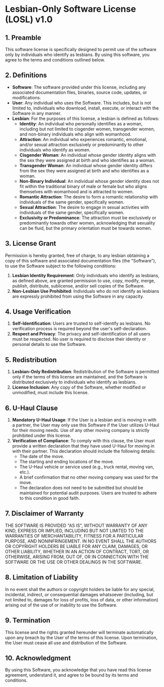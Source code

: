 
# Lesbian-Only Software License (LOSL) v1.0

## 1. Preamble

This software license is specifically designed to permit use of the software only by individuals who identify as lesbians. By using this software, you agree to the terms and conditions outlined below.

## 2. Definitions

- **Software**: The software provided under this license, including any associated documentation files, binaries, source code, updates, or modifications.
- **User**: Any individual who uses the Software. This includes, but is not limited to, individuals who download, install, execute, or interact with the Software in any manner.
- **Lesbian**: For the purposes of this license, a lesbian is defined as follows:
  - **Identity**: An individual who personally identifies as a woman, including but not limited to cisgender women, transgender women, and non-binary individuals who align with womanhood.
  - **Attraction**: An individual who experiences romantic, emotional, and/or sexual attraction exclusively or predominantly to other individuals who identify as women.
  - **Cisgender Woman**: An individual whose gender identity aligns with the sex they were assigned at birth and who identifies as a woman.
  - **Transgender Woman**: An individual whose gender identity differs from the sex they were assigned at birth and who identifies as a woman.
  - **Non-Binary Individual**: An individual whose gender identity does not fit within the traditional binary of male or female but who aligns themselves with womanhood and is attracted to women.
  - **Romantic Attraction**: The desire to form a romantic relationship with individuals of the same gender, specifically women.
  - **Sexual Attraction**: The desire to engage in sexual activities with individuals of the same gender, specifically women.
  - **Exclusivity or Predominance**: The attraction must be exclusively or predominantly towards other women, acknowledging that sexuality can be fluid, but the primary orientation must be towards women.

## 3. License Grant

Permission is hereby granted, free of charge, to any lesbian obtaining a copy of this software and associated documentation files (the "Software"), to use the Software subject to the following conditions:

1. **Lesbian Identity Requirement**: Only individuals who identify as lesbians, as defined above, are granted permission to use, copy, modify, merge, publish, distribute, sublicense, and/or sell copies of the Software.
2. **Non-Lesbian Use Prohibited**: Individuals who do not identify as lesbians are expressly prohibited from using the Software in any capacity.

## 4. Usage Verification

1. **Self-Identification**: Users are trusted to self-identify as lesbians. No verification process is required beyond the user's self-declaration.
2. **Respect and Privacy**: The privacy and self-identification of all users must be respected. No user is required to disclose their identity or personal details to use the Software.

## 5. Redistribution

1. **Lesbian-Only Redistribution**: Redistribution of the Software is permitted only if the terms of this license are maintained, and the Software is distributed exclusively to individuals who identify as lesbians.
2. **License Inclusion**: Any copy of the Software, whether modified or unmodified, must include this license.

## 6. U-Haul Clause

1. **Mandatory U-Haul Usage**: If the User is a lesbian and is moving in with a partner, the User may only use this Software if the User utilizes U-Haul for their moving needs. Use of any other moving company is strictly prohibited under this license.
2. **Verification of Compliance**: To comply with this clause, the User must provide a written declaration that they have used U-Haul for moving in with their partner. This declaration should include the following details:
   - The date of the move.
   - The starting and ending locations of the move.
   - The U-Haul vehicle or service used (e.g., truck rental, moving van, etc.).
   - A brief confirmation that no other moving company was used for the move.
   - The declaration does not need to be submitted but should be maintained for potential audit purposes. Users are trusted to adhere to this condition in good faith.

## 7. Disclaimer of Warranty

THE SOFTWARE IS PROVIDED "AS IS", WITHOUT WARRANTY OF ANY KIND, EXPRESS OR IMPLIED, INCLUDING BUT NOT LIMITED TO THE WARRANTIES OF MERCHANTABILITY, FITNESS FOR A PARTICULAR PURPOSE, AND NONINFRINGEMENT. IN NO EVENT SHALL THE AUTHORS OR COPYRIGHT HOLDERS BE LIABLE FOR ANY CLAIM, DAMAGES, OR OTHER LIABILITY, WHETHER IN AN ACTION OF CONTRACT, TORT, OR OTHERWISE, ARISING FROM, OUT OF, OR IN CONNECTION WITH THE SOFTWARE OR THE USE OR OTHER DEALINGS IN THE SOFTWARE.

## 8. Limitation of Liability

In no event shall the authors or copyright holders be liable for any special, incidental, indirect, or consequential damages whatsoever (including, but not limited to, damages for loss of profits, loss of data, or other information) arising out of the use of or inability to use the Software.

## 9. Termination

This license and the rights granted hereunder will terminate automatically upon any breach by the User of the terms of this license. Upon termination, the User must cease all use and distribution of the Software.

## 10. Acknowledgment

By using this Software, you acknowledge that you have read this license agreement, understand it, and agree to be bound by its terms and conditions.
